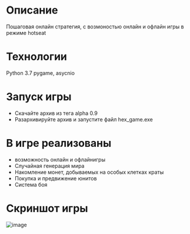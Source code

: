 # Описание
Пошаговая онлайн стратегия, с возмоностью онлайн и офлайн игры в режиме hotseat 

# Технологии
 Python 3.7 pygame, asycnio

# Запуск игры
+ Скачайте архив из тега alpha 0.9
+ Разархивируйте архив и запустите файл hex_game.exe
  

# В игре реализованы
+ возможность онлайн и офлайнигры
+ Случайная генерация мира
+ Накомление монет, добываемых на особых клетках краты
+ Покупка и предвижение юнитов
+ Система боя

# Скриншот игры 
![image](https://github.com/levgorinich/Hex_step_by_step_strategy/assets/74094256/56480952-79f0-4023-8d39-217c051617e5)






